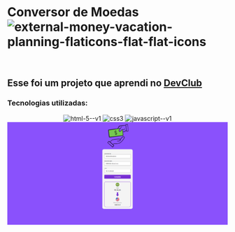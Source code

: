 <h1>Conversor de Moedas <img width="64" height="64" src="https://img.icons8.com/external-flaticons-flat-flat-icons/64/external-money-vacation-planning-flaticons-flat-flat-icons.png" alt="external-money-vacation-planning-flaticons-flat-flat-icons"/></h1>
<br>
<h2>Esse foi um projeto que aprendi no <a href="https://rodolfomori.com.br/devclub">DevClub</a></h2>
<h3>Tecnologias utilizadas:</h3>
<div align="center">
<img width="48" height="48" src="https://img.icons8.com/color/48/html-5--v1.png" alt="html-5--v1"/>
<img width="48" height="48" src="https://img.icons8.com/color/48/css3.png" alt="css3"/>
<img width="48" height="48" src="https://img.icons8.com/color/48/javascript--v1.png" alt="javascript--v1"/>
</div>
<img src="./assets/Captura de tela 2025-09-05 194834.png">



